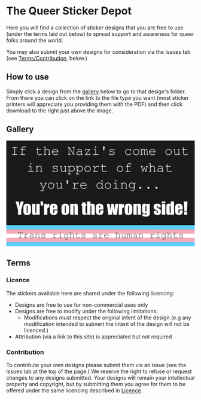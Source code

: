 # The Queer Sticker Depot

Here you will find a collection of sticker designs that you are free to use (under the terms laid out below) to spread support and awareness for queer folks around the world.

You may also submit your own designs for consideration via the Issues tab (see [Terms/Contribution](#contribution), below.)

## How to use

Simply click a design from the [gallery](#gallery) below to go to that design's folder. From there you can click on the link to the file type you want (most sticker printers will appreciate you providing them with the PDF) and then click download to the right just above the image.

## Gallery

[![The words "If the Nazi's come out in support of what you're doing... You're on the wrong side!" in white on a black background, above a transgender flag (horizontal stripes, from top to bottom, in blue, pink, white, pink, blue) behind the words "Trans rights are human rights" in black](/If_the_nazis/If%20the%20Nazis.png)](/If_the_nazis/)

## Terms

### Licence

The stickers available here are shared under the following licencing:

- Designs are free to use for non-commercial uses only
- Designs are free to modify under the following limitations:
  - Modifications *must* respect the original intent of the design (e.g any modification intended to subvert the intent of the design will not be licenced.)
- Attribution (via a link to this site) is appreciated but not required

### Contribution

To contribute your own designs please submit them via an issue (see the Issues tab at the top of the page.) We reserve the right to refuse or request changes to any designs submitted. Your designs will remain your intellectual property and copyright, but by submitting them you agree for them to be offered under the same licencing described in [Licence](#licence).
